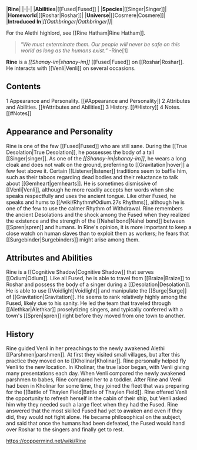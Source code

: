 |**Rine**|
|-|-|
|**Abilities**|[[Fused\|Fused]] |
|**Species**|[[Singer\|Singer]]|
|**Homeworld**|[[Roshar\|Roshar]]|
|**Universe**|[[Cosmere\|Cosmere]]|
|**Introduced In**|*[[Oathbringer\|Oathbringer]]*|

For the Alethi highlord, see [[Rine Hatham\|Rine Hatham]].
>“*We must exterminate them. Our people will never be safe on this world as long as the humans exist.*”
\-Rine[1]


**Rine** is a *[[Shanay-im\|shanay-im]]* [[Fused\|Fused]] on [[Roshar\|Roshar]]. He interacts with [[Venli\|Venli]] on several occasions.

## Contents

1 Appearance and Personality. [[#Appearance and Personality]] 
2 Attributes and Abilities. [[#Attributes and Abilities]] 
3 History. [[#History]] 
4 Notes. [[#Notes]] 


## Appearance and Personality
Rine is one of the few [[Fused\|Fused]] who are still sane. During the [[True Desolation\|True Desolation]], he possesses the body of a tall [[Singer\|singer]]. As one of the *[[Shanay-im\|shanay-im]]*, he wears a long cloak and does not walk on the ground, preferring to [[Gravitation\|hover]] a few feet above it.
Certain [[Listener\|listener]] traditions seem to baffle him, such as their taboos regarding dead bodies and their reluctance to talk about [[Gemheart\|gemhearts]]. He is sometimes dismissive of [[Venli\|Venli]], although he more readily accepts her words when she speaks respectfully and uses the ancient tongue. Like other Fused, he speaks and hums to [[/wiki/Rhythm#Odium.27s Rhythms]], although he is one of the few to use the calmer Rhythm of Withdrawal.
Rine remembers the ancient Desolations and the shock among the Fused when they realized the existence and the strength of the [[Nahel bond\|Nahel bond]] between [[Spren\|spren]] and humans. In Rine's opinion, it is more important to keep a close watch on human slaves than to exploit them as workers; he fears that [[Surgebinder\|Surgebinders]] might arise among them.

## Attributes and Abilities
Rine is a [[Cognitive Shadow\|Cognitive Shadow]] that serves [[Odium\|Odium]]. Like all Fused, he is able to travel from [[Braize\|Braize]] to Roshar and possess the body of a singer during a [[Desolation\|Desolation]]. He is able to use [[Voidlight\|Voidlight]] and manipulate the [[Surge\|Surge]] of [[Gravitation\|Gravitation]].
He seems to rank relatively highly among the Fused, likely due to his sanity. He led the team that traveled through [[Alethkar\|Alethkar]] proselytizing singers, and typically conferred with a town's [[Spren\|spren]] right before they moved from one town to another.

## History
Rine guided Venli in her preachings to the newly awakened Alethi [[Parshmen\|parshmen]]. At first they visited small villages, but after this practice they moved on to [[Kholinar\|Kholinar]]. Rine personally helped fly Venli to the new location. In Kholinar, the true labor began, with Venli giving many presentations each day. When Venli compared the newly awakened parshmen to babes, Rine compared her to a toddler.
After Rine and Venli had been in Kholinar for some time, they joined the fleet that was preparing for the [[Battle of Thaylen Field\|Battle of Thaylen Field]]. Rine offered Venli the opportunity to refresh herself in the cabin of their ship, but Venli asked him why they needed such a large fleet when they had the Fused. Rine answered that the most skilled Fused had yet to awaken and even if they did, they would not fight alone. He became philosophical on the subject, and said that once the humans had been defeated, the Fused would hand over Roshar to the singers and finally get to rest.



https://coppermind.net/wiki/Rine